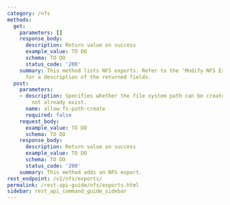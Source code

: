 ```yaml
---
category: /nfs
methods:
  get:
    parameters: []
    response_body:
      description: Return value on success
      example_value: TO DO
      schema: TO DO
      status_code: '200'
    summary: This method lists NFS exports. Refer to the 'Modify NFS Export' method
      for a description of the returned fields.
  post:
    parameters:
    - description: Specifies whether the file system path can be created if it does
        not already exist.
      name: allow-fs-path-create
      required: false
    request_body:
      example_value: TO DO
      schema: TO DO
    response_body:
      description: Return value on success
      example_value: TO DO
      schema: TO DO
      status_code: '200'
    summary: This method adds an NFS export.
rest_endpoint: /v2/nfs/exports/
permalink: /rest-api-guide/nfs/exports.html
sidebar: rest_api_command_guide_sidebar
---
```

